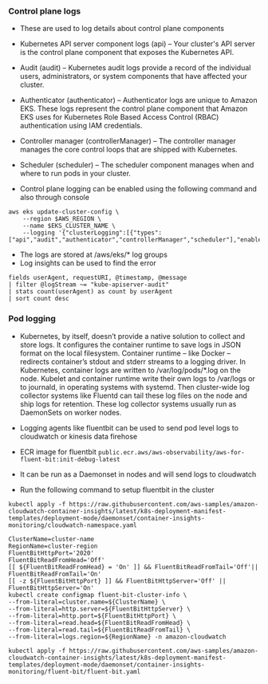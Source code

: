 ### Control plane logs
- These are used to log details about control plane components
- Kubernetes API server component logs (api) – Your cluster's API server is the control plane component that exposes the Kubernetes API.
- Audit (audit) – Kubernetes audit logs provide a record of the individual users, administrators, or system components that have affected your cluster.
- Authenticator (authenticator) – Authenticator logs are unique to Amazon EKS. These logs represent the control plane component that Amazon EKS uses for Kubernetes Role Based Access Control (RBAC) authentication using IAM credentials.
- Controller manager (controllerManager) – The controller manager manages the core control loops that are shipped with Kubernetes.
- Scheduler (scheduler) – The scheduler component manages when and where to run pods in your cluster.

- Control plane logging can be enabled using the following command and also through console
  
```
aws eks update-cluster-config \
    --region $AWS_REGION \
    --name $EKS_CLUSTER_NAME \
    --logging '{"clusterLogging":[{"types":["api","audit","authenticator","controllerManager","scheduler"],"enabled":true}]}'
```

- The logs are stored at /aws/eks/* log groups
- Log insights can be used to find the error
```
fields userAgent, requestURI, @timestamp, @message
| filter @logStream ~= "kube-apiserver-audit"
| stats count(userAgent) as count by userAgent
| sort count desc

```



### Pod logging
- Kubernetes, by itself, doesn’t provide a native solution to collect and store logs. It configures the container runtime to save logs in JSON format on the local filesystem.
 Container runtime – like Docker – redirects container’s stdout and stderr streams to a logging driver.
 In Kubernetes, container logs are written to /var/log/pods/*.log on the node. Kubelet and container runtime write their own logs to /var/logs or to journald, in operating systems with systemd.
 Then cluster-wide log collector systems like Fluentd can tail these log files on the node and ship logs for retention.
 These log collector systems usually run as DaemonSets on worker nodes.

- Logging agents like fluentbit can be used to send pod level logs to cloudwatch or kinesis data firehose
- ECR image for fluentbit `public.ecr.aws/aws-observability/aws-for-fluent-bit:init-debug-latest`
- It can be run as a Daemonset in nodes and will send logs to cloudwatch
- Run the following command to setup fluentbit in the cluster
```
kubectl apply -f https://raw.githubusercontent.com/aws-samples/amazon-cloudwatch-container-insights/latest/k8s-deployment-manifest-templates/deployment-mode/daemonset/container-insights-monitoring/cloudwatch-namespace.yaml

```
```
ClusterName=cluster-name
RegionName=cluster-region
FluentBitHttpPort='2020'
FluentBitReadFromHead='Off'
[[ ${FluentBitReadFromHead} = 'On' ]] && FluentBitReadFromTail='Off'|| FluentBitReadFromTail='On'
[[ -z ${FluentBitHttpPort} ]] && FluentBitHttpServer='Off' || FluentBitHttpServer='On'
kubectl create configmap fluent-bit-cluster-info \
--from-literal=cluster.name=${ClusterName} \
--from-literal=http.server=${FluentBitHttpServer} \
--from-literal=http.port=${FluentBitHttpPort} \
--from-literal=read.head=${FluentBitReadFromHead} \
--from-literal=read.tail=${FluentBitReadFromTail} \
--from-literal=logs.region=${RegionName} -n amazon-cloudwatch

```

```
kubectl apply -f https://raw.githubusercontent.com/aws-samples/amazon-cloudwatch-container-insights/latest/k8s-deployment-manifest-templates/deployment-mode/daemonset/container-insights-monitoring/fluent-bit/fluent-bit.yaml

```
